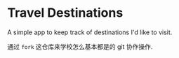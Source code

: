 # Travel Destinations

A simple app to keep track of destinations I'd like to visit.

通过 `fork` 这仓库来学校怎么基本都是的 git 协作操作.
